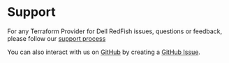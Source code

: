 <!--
Copyright (c) 2022 Dell Inc., or its subsidiaries. All Rights Reserved.

Licensed under the Mozilla Public License Version 2.0 (the "License");
you may not use this file except in compliance with the License.
You may obtain a copy of the License at

    http://mozilla.org/MPL/2.0/


Unless required by applicable law or agreed to in writing, software
distributed under the License is distributed on an "AS IS" BASIS,
WITHOUT WARRANTIES OR CONDITIONS OF ANY KIND, either express or implied.
See the License for the specific language governing permissions and
limitations under the License.
-->

# Support

For any Terraform Provider for Dell RedFish issues, questions or feedback, please follow our [support process](https://github.com/dell/dell-terraform-providers/blob/main/docs/SUPPORT.md)

You can also interact with us on [GitHub](https://github.com/dell/dell-terraform-providers) by creating a [GitHub Issue](https://github.com/dell/dell-terraform-providers/issues).
